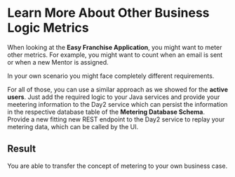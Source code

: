 # Learn More About Other Business Logic Metrics

When looking at the **Easy Franchise Application**, you might want to meter other metrics. For example, you might want to count when an email is sent or when a new Mentor is assigned. 

In your own scenario you might face completely different requirements. 

For all of those, you can use a similar approach as we showed for the **active users**.
Just add the required logic to your Java services and provide your meetering information to the Day2 service which can persist the information in the respective database table of the  **Metering Database Schema**. Provide a new fitting new REST endpoint to the Day2 service to replay your metering data, which can be called by the UI.

## Result
You are able to transfer the concept of metering to your own business case.

